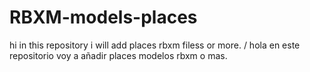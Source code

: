 # RBXM-models-places
hi in this repository i will add places rbxm filess or more. / hola en este repositorio voy a añadir places modelos rbxm o mas.
